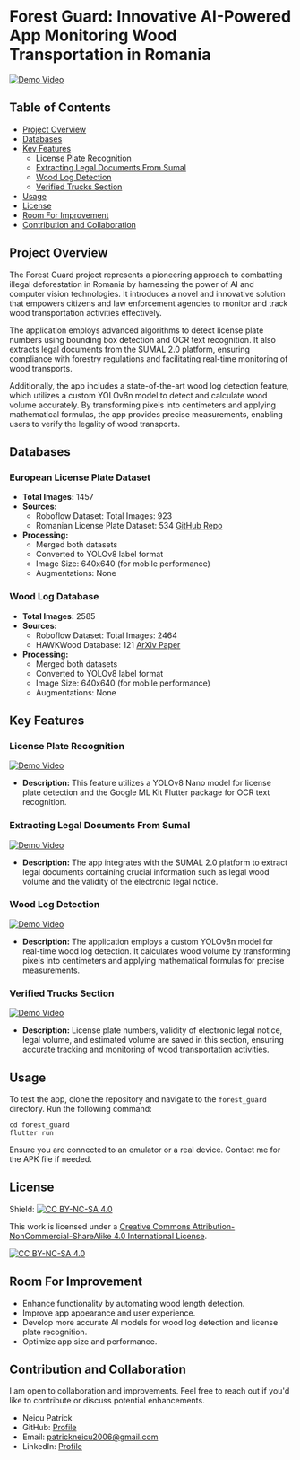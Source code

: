 # Forest Guard: Innovative AI-Powered App Monitoring Wood Transportation in Romania

[![Demo Video](link_to_demo_video_thumbnail)](https://github.com/patrick25076/forest_guard/assets/113384811/bd54e397-9fe4-4598-99fa-c04c561c0b57)

## Table of Contents
- [Project Overview](#project-overview)
- [Databases](#databases)
- [Key Features](#key-features)
  - [License Plate Recognition](#license-plate-recognition)
  - [Extracting Legal Documents From Sumal](#extracting-legal-documents-from-sumal)
  - [Wood Log Detection](#wood-log-detection)
  - [Verified Trucks Section](#verified-trucks-section)
- [Usage](#usage)
- [License](#license)
- [Room For Improvement](#room-for-improvement)
- [Contribution and Collaboration](#contribution-and-collaboration)

## Project Overview
The Forest Guard project represents a pioneering approach to combatting illegal deforestation in Romania by harnessing the power of AI and computer vision technologies. It introduces a novel and innovative solution that empowers citizens and law enforcement agencies to monitor and track wood transportation activities effectively.

The application employs advanced algorithms to detect license plate numbers using bounding box detection and OCR text recognition. It also extracts legal documents from the SUMAL 2.0 platform, ensuring compliance with forestry regulations and facilitating real-time monitoring of wood transports.

Additionally, the app includes a state-of-the-art wood log detection feature, which utilizes a custom YOLOv8n model to detect and calculate wood volume accurately. By transforming pixels into centimeters and applying mathematical formulas, the app provides precise measurements, enabling users to verify the legality of wood transports.

## Databases
### European License Plate Dataset
- **Total Images:** 1457
- **Sources:**
  - Roboflow Dataset: Total Images: 923
  - Romanian License Plate Dataset: 534 [GitHub Repo](https://github.com/RobertLucian/license-plate-dataset)
- **Processing:**
  - Merged both datasets
  - Converted to YOLOv8 label format
  - Image Size: 640x640 (for mobile performance)
  - Augmentations: None

### Wood Log Database
- **Total Images:** 2585
- **Sources:**
  - Roboflow Dataset: Total Images: 2464
  - HAWKWood Database: 121 [ArXiv Paper](https://arxiv.org/abs/1410.4393)
- **Processing:**
  - Merged both datasets
  - Converted to YOLOv8 label format
  - Image Size: 640x640 (for mobile performance)
  - Augmentations: None

## Key Features
### License Plate Recognition
[![Demo Video](link_to_demo_video_thumbnail)](https://github.com/patrick25076/forest_guard/assets/113384811/aafae0e6-116e-4580-b281-9d2ff5e4a845)
- **Description:** This feature utilizes a YOLOv8 Nano model for license plate detection and the Google ML Kit Flutter package for OCR text recognition.

### Extracting Legal Documents From Sumal
[![Demo Video](link_to_demo_video_thumbnail)](https://github.com/patrick25076/forest_guard/assets/113384811/8bc0cf04-55f7-4d01-9ebd-cb54b3f8e977)
- **Description:** The app integrates with the SUMAL 2.0 platform to extract legal documents containing crucial information such as legal wood volume and the validity of the electronic legal notice.

### Wood Log Detection
[![Demo Video](link_to_demo_video_thumbnail)](https://github.com/patrick25076/forest_guard/assets/113384811/81989772-d8d6-4caf-86fc-da3076fa9aa1)
- **Description:** The application employs a custom YOLOv8n model for real-time wood log detection. It calculates wood volume by transforming pixels into centimeters and applying mathematical formulas for precise measurements.

### Verified Trucks Section
[![Demo Video](link_to_demo_video_thumbnail)](https://github.com/patrick25076/forest_guard/assets/113384811/1a96d074-d3e7-4f3f-8227-6a8b89a1e9f9)
- **Description:** License plate numbers, validity of electronic legal notice, legal volume, and estimated volume are saved in this section, ensuring accurate tracking and monitoring of wood transportation activities.

## Usage
To test the app, clone the repository and navigate to the `forest_guard` directory. Run the following command:
```
cd forest_guard
flutter run
```
Ensure you are connected to an emulator or a real device. Contact me for the APK file if needed.

## License
Shield: [![CC BY-NC-SA 4.0][cc-by-nc-sa-shield]][cc-by-nc-sa]

This work is licensed under a
[Creative Commons Attribution-NonCommercial-ShareAlike 4.0 International License][cc-by-nc-sa].

[![CC BY-NC-SA 4.0][cc-by-nc-sa-image]][cc-by-nc-sa]

[cc-by-nc-sa]: http://creativecommons.org/licenses/by-nc-sa/4.0/
[cc-by-nc-sa-image]: https://licensebuttons.net/l/by-nc-sa/4.0/88x31.png
[cc-by-nc-sa-shield]: https://img.shields.io/badge/License-CC%20BY--NC--SA%204.0-lightgrey.svg

## Room For Improvement
- Enhance functionality by automating wood length detection.
- Improve app appearance and user experience.
- Develop more accurate AI models for wood log detection and license plate recognition.
- Optimize app size and performance.

## Contribution and Collaboration
I am open to collaboration and improvements. Feel free to reach out if you'd like to contribute or discuss potential enhancements.

- Neicu Patrick
- GitHub: [Profile](https://github.com/yourusername](https://github.com/patrick25076))
- Email: patrickneicu2006@gmail.com
- LinkedIn: [Profile](https://www.linkedin.com/in/patrick-neicu-4bb567263/)

